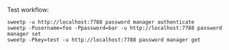 Test workflow:

    sweetp -u http://localhost:7788 password manager authenticate
    sweetp -Pusername=foo -Ppassword=bar -u http://localhost:7788 password manager set
    sweetp -Pkey=test -u http://localhost:7788 password manager get

